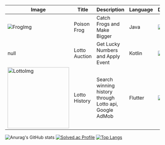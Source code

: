 
| Image | Title | Description | Language |Download | Repo
| --- | --- | --- | --- | --- | --- |
| ![FrogImg](https://github.com/hanescargot/hanescargot/assets/84563848/9950d013-6962-4d5c-b3d5-ac14fef74e48) | Poison Frog | Catch Frogs and Make Bigger | Java |  <a href="www.naver.com" target="_blank"><img src="https://github.com/hanescargot/PoisonFrog"/></a> | <a href="https://github.com/hanescargot/PoisonFrog.git" target="_blank"><img src="https://img.shields.io/badge/github%20pages-121013?style=for-the-badge&logo=github&logoColor=white"/></a>
| null | Lotto Auction | Get Lucky Numbers and Apply Event | Kotlin |  <a href="www.naver.com" target="_blank"><img src="https://github.com/hanescargot/lotto_game_MVP"/></a> | <a href="https://github.com/hanescargot/lotto_game_MVP" target="_blank"><img src="https://img.shields.io/badge/github%20pages-121013?style=for-the-badge&logo=github&logoColor=white"/></a>
| <img width="200" alt="LottoImg" src="https://github.com/hanescargot/hanescargot/assets/84563848/2f2319be-ce46-4e90-9bb2-1c411cf3cf23"> | Lotto History | Search winning history through Lotto api, Google AdMob | Flutter |  <a href="https://play.google.com/store/apps/details?id=com.dpyrion.lotto_korea&pcampaignid=web_share" target="_blank"><img src="https://img.shields.io/badge/Download In Market-FFFFFF?style=plastic&logo=Flutter&logoColor=02569B"/></a> | <a href="https://github.com/hanescargot/lotto_game.git" target="_blank"><img src="https://img.shields.io/badge/github%20pages-121013?style=for-the-badge&logo=github&logoColor=white"/></a>



<!---
hanescargot/hanescargot is a ✨ special ✨ repository because its `README.md` (this file) appears on your GitHub profile.
You can click the Preview link to take a look at your changes.
--->



![Anurag's GitHub stats](https://github-readme-stats.vercel.app/api?username=hanescargot&show_icons=true&theme=outrun) [![Solved.ac Profile](http://mazassumnida.wtf/api/v2/generate_badge?boj=hanescargotit)](https://solved.ac/hanescargotit/)
[![Top Langs](https://github-readme-stats.vercel.app/api/top-langs/?username=hanescargot)](https://github.com/hanescargot/github-readme-statst&show_icons=true&theme=outrun) 


<!--START_SECTION:waka-->
<!--END_SECTION:waka-->
